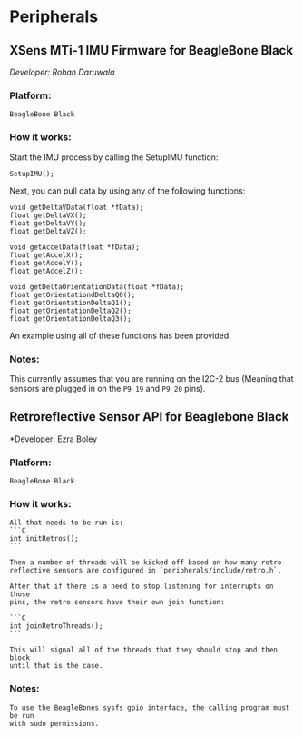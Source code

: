 # Peripherals

## XSens MTi-1 IMU Firmware for BeagleBone Black
*Developer: Rohan Daruwala*

### Platform: 
	BeagleBone Black
	
	
### How it works:
	
Start the IMU process by calling the SetupIMU function:
	
```
SetupIMU();
```
	
Next, you can pull data by using any of the following functions:

```
void getDeltaVData(float *fData);
float getDeltaVX();
float getDeltaVY();
float getDeltaVZ();

void getAccelData(float *fData);
float getAccelX();
float getAccelY();
float getAccelZ();

void getDeltaOrientationData(float *fData);
float getOrientationdDeltaQ0();
float getOrientationDeltaQ1();
float getOrientationDeltaQ2();
float getOrientationDeltaQ3();
```

An example using all of these functions has been provided. 


### Notes:

This currently assumes that you are running on the I2C-2 bus (Meaning that sensors are plugged in on the `P9_19` and `P9_20` pins).


## Retroreflective Sensor API for Beaglebone Black
*Developer: Ezra Boley

### Platform:
    BeagleBone Black

### How it works:

    All that needs to be run is:
    ```C
    int initRetros();
    ```

    Then a number of threads will be kicked off based on how many retro
    reflective sensors are configured in `peripherals/include/retro.h`.

    After that if there is a need to stop listening for interrupts on those
    pins, the retro sensors have their own join function:

    ```C
    int joinRetroThreads();
    ```

    This will signal all of the threads that they should stop and then block
    until that is the case.


### Notes:

    To use the BeagleBones sysfs gpio interface, the calling program must be run
    with sudo permissions.

